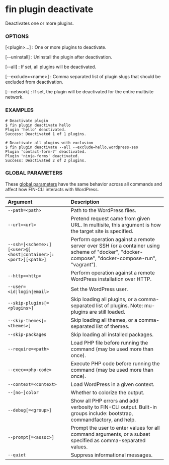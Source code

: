 # fin plugin deactivate

Deactivates one or more plugins.

### OPTIONS

[&lt;plugin&gt;...]
: One or more plugins to deactivate.

[\--uninstall]
: Uninstall the plugin after deactivation.

[\--all]
: If set, all plugins will be deactivated.

[\--exclude=&lt;name&gt;]
: Comma separated list of plugin slugs that should be excluded from deactivation.

[\--network]
: If set, the plugin will be deactivated for the entire multisite network.

### EXAMPLES

    # Deactivate plugin
    $ fin plugin deactivate hello
    Plugin 'hello' deactivated.
    Success: Deactivated 1 of 1 plugins.

    # Deactivate all plugins with exclusion
    $ fin plugin deactivate --all --exclude=hello,wordpress-seo
    Plugin 'contact-form-7' deactivated.
    Plugin 'ninja-forms' deactivated.
    Success: Deactivated 2 of 2 plugins.

### GLOBAL PARAMETERS

These [global parameters](https://make.wordpress.org/cli/handbook/config/) have the same behavior across all commands and affect how FIN-CLI interacts with WordPress.

| **Argument**    | **Description**              |
|:----------------|:-----------------------------|
| `--path=<path>` | Path to the WordPress files. |
| `--url=<url>` | Pretend request came from given URL. In multisite, this argument is how the target site is specified. |
| `--ssh=[<scheme>:][<user>@]<host\|container>[:<port>][<path>]` | Perform operation against a remote server over SSH (or a container using scheme of "docker", "docker-compose", "docker-compose-run", "vagrant"). |
| `--http=<http>` | Perform operation against a remote WordPress installation over HTTP. |
| `--user=<id\|login\|email>` | Set the WordPress user. |
| `--skip-plugins[=<plugins>]` | Skip loading all plugins, or a comma-separated list of plugins. Note: mu-plugins are still loaded. |
| `--skip-themes[=<themes>]` | Skip loading all themes, or a comma-separated list of themes. |
| `--skip-packages` | Skip loading all installed packages. |
| `--require=<path>` | Load PHP file before running the command (may be used more than once). |
| `--exec=<php-code>` | Execute PHP code before running the command (may be used more than once). |
| `--context=<context>` | Load WordPress in a given context. |
| `--[no-]color` | Whether to colorize the output. |
| `--debug[=<group>]` | Show all PHP errors and add verbosity to FIN-CLI output. Built-in groups include: bootstrap, commandfactory, and help. |
| `--prompt[=<assoc>]` | Prompt the user to enter values for all command arguments, or a subset specified as comma-separated values. |
| `--quiet` | Suppress informational messages. |
